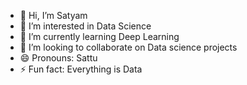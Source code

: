 - 👋 Hi, I’m Satyam
- 👀 I’m interested in Data Science
- 🌱 I’m currently learning Deep Learning
- 💞️ I’m looking to collaborate on Data science projects
- 😄 Pronouns: Sattu
- ⚡ Fun fact: Everything is Data 

<!---
SkTech0/SkTech0 is a ✨ special ✨ repository because its `README.md` (this file) appears on your GitHub profile.
You can click the Preview link to take a look at your changes.
--->
